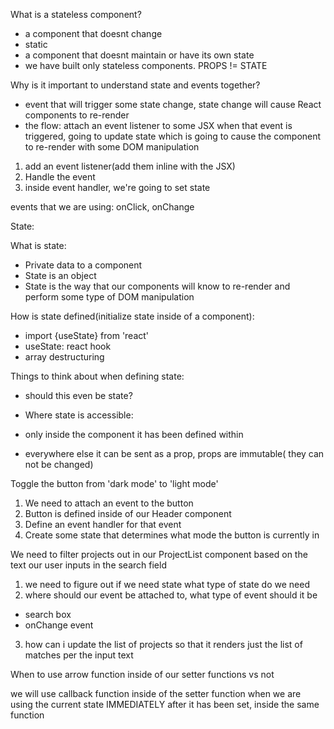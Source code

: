 What is a stateless component?
- a component that doesnt change 
- static 
- a component that doesnt maintain or have its own state 
- we have built only stateless components. PROPS != STATE

Why is it important to understand state and events together?
- event that will trigger some state change, state change will cause React components to re-render 
- the flow: attach an event listener to some JSX when that event is triggered, going to update state which is going to cause the component to re-render with some DOM manipulation 

1. add an event listener(add them inline with the JSX)
2. Handle the event 
3. inside event handler, we're going to set state 

events that we are using: onClick, onChange

State:

What is state:
- Private data to a component 
- State is an object 
- State is the way that our components will know to re-render and perform some type of DOM manipulation 

How is state defined(initialize state inside of a component):

- import {useState} from 'react'
- useState: react hook 
- array destructuring 

Things to think about when defining state:

- should this even be state?


- Where state is accessible:

- only inside the component it has been defined within 
- everywhere else it can be sent as a prop, props are immutable( they can not be changed)


Toggle the button from 'dark mode' to 'light mode' 

1. We need to attach an event to the button
2. Button is defined inside of our Header component
3. Define an event handler for that event 
4. Create some state that determines what mode the button is currently in



We need to filter projects out in our ProjectList component based on the text our user inputs in the search field

1. we need to figure out if we need state what type of state do we need 
2. where should our event be attached to, what type of event should it be
- search box
- onChange event
3. how can i update the list of projects so that it renders just the list of matches per the input text 


When to use arrow function inside of our setter functions vs not 

we will use callback function inside of the setter function when we are using the current state IMMEDIATELY after it has been set, inside the same function 